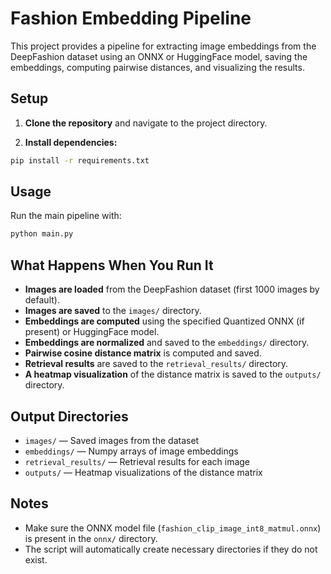 
# Fashion Embedding Pipeline

This project provides a pipeline for extracting image embeddings from the DeepFashion dataset using an ONNX or HuggingFace model, saving the embeddings, computing pairwise distances, and visualizing the results.

## Setup

1. **Clone the repository** and navigate to the project directory.

2. **Install dependencies:**

```bash
pip install -r requirements.txt
```

## Usage

Run the main pipeline with:

```bash
python main.py
```

## What Happens When You Run It

- **Images are loaded** from the DeepFashion dataset (first 1000 images by default).
- **Images are saved** to the `images/` directory.
- **Embeddings are computed** using the specified Quantized ONNX (if present) or HuggingFace model.
- **Embeddings are normalized** and saved to the `embeddings/` directory.
- **Pairwise cosine distance matrix** is computed and saved.
- **Retrieval results** are saved to the `retrieval_results/` directory.
- **A heatmap visualization** of the distance matrix is saved to the `outputs/` directory.

## Output Directories

- `images/` — Saved images from the dataset
- `embeddings/` — Numpy arrays of image embeddings
- `retrieval_results/` — Retrieval results for each image
- `outputs/` — Heatmap visualizations of the distance matrix

## Notes
- Make sure the ONNX model file (`fashion_clip_image_int8_matmul.onnx`) is present in the `onnx/` directory.
- The script will automatically create necessary directories if they do not exist.
